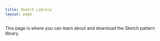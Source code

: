 ```yaml
---
title: Sketch Library
layout: page
---
```


<p class="t-5">This page is where you can learn about and download the Sketch pattern library.</p>
